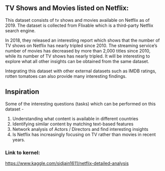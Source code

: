 ## TV Shows and Movies listed on Netflix:
This dataset consists of tv shows and movies available on Netflix as of 2019. The dataset is collected from Flixable which is a third-party Netflix search engine.

In 2018, they released an interesting report which shows that the number of TV shows on Netflix has nearly tripled since 2010. The streaming service’s number of movies has decreased by more than 2,000 titles since 2010, while its number of TV shows has nearly tripled. It will be interesting to explore what all other insights can be obtained from the same dataset.

Integrating this dataset with other external datasets such as IMDB ratings, rotten tomatoes can also provide many interesting findings.

## Inspiration
Some of the interesting questions (tasks) which can be performed on this dataset -

1. Understanding what content is available in different countries
2. Identifying similar content by matching text-based features
3. Network analysis of Actors / Directors and find interesting insights
4. Is Netflix has increasingly focusing on TV rather than movies in recent years.

### Link to kernel:
https://www.kaggle.com/sidjain1611/netflix-detailed-analysis
